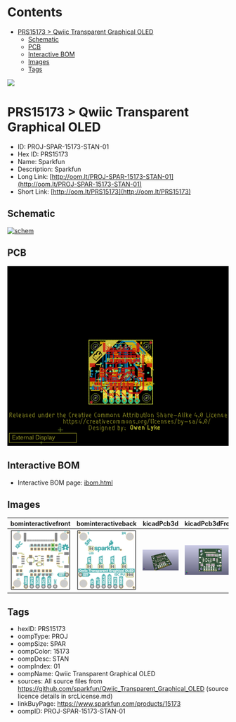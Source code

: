 



Contents
========

* [PRS15173 > Qwiic Transparent Graphical OLED](#prs15173--qwiic-transparent-graphical-oled)
	* [Schematic](#schematic)
	* [PCB](#pcb)
	* [Interactive BOM](#interactive-bom)
	* [Images](#images)
	* [Tags](#tags)
  
![][im]
# PRS15173 > Qwiic Transparent Graphical OLED

- ID: PROJ-SPAR-15173-STAN-01
- Hex ID: PRS15173
- Name: Sparkfun
- Description: Sparkfun
- Long Link: [http://oom.lt/PROJ-SPAR-15173-STAN-01](http://oom.lt/PROJ-SPAR-15173-STAN-01)
- Short Link: [http://oom.lt/PRS15173](http://oom.lt/PRS15173)

## Schematic
  
[![schem](eagleSchemImage.png)](eagleSchemImage.png)
## PCB
  
[![pcb](eagleImage.png)](eagleImage.png)
## Interactive BOM

- Interactive BOM page: [ibom.html](https://htmlpreview.github.io/?https://github.com/oomlout/oomlout_OOMP_projects/blob/main/PROJ-SPAR-15173-STAN-01/kicad/bom/ibom.html)

## Images
  
  

|bominteractivefront|bominteractiveback|kicadPcb3d|kicadPcb3dFront|kicadPcb3dBack|eagleImage|eagleSchemImage|
| :---: | :---: | :---: | :---: | :---: | :---: | :---: |
|[![bominteractivefront](bomFront_140.png)](bomFront.png)|[![bominteractiveback](bomBack_140.png)](bomBack.png)|[![kicadPcb3d](kicadPcb3d_140.png)](kicadPcb3d.png)|[![kicadPcb3dFront](kicadPcb3dFront_140.png)](kicadPcb3dFront.png)|[![kicadPcb3dBack](kicadPcb3dBack_140.png)](kicadPcb3dBack.png)|[![eagleImage](eagleImage_140.png)](eagleImage.png)|[![eagleSchemImage](eagleSchemImage_140.png)](eagleSchemImage.png)|

## Tags

- hexID: PRS15173
- oompType: PROJ
- oompSize: SPAR
- oompColor: 15173
- oompDesc: STAN
- oompIndex: 01
- oompName: Qwiic Transparent Graphical OLED
- sources: All source files from https://github.com/sparkfun/Qwiic_Transparent_Graphical_OLED (source licence details in srcLicense.md)
- linkBuyPage: https://www.sparkfun.com/products/15173
- oompID: PROJ-SPAR-15173-STAN-01



[im]: kicadPcb3d_450.png
